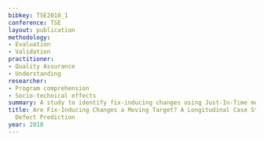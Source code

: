 ```yaml
---
bibkey: TSE2018_1
conference: TSE
layout: publication
methodology:
- Evaluation
- Validation
practitioner:
- Quality Assurance
- Understanding
researcher:
- Program comprehension
- Socio-technical effects
summary: A study to identify fix-inducing changes using Just-In-Time models
title: Are Fix-Inducing Changes a Moving Target? A Longitudinal Case Study of Just-In-Time
  Defect Prediction
year: 2018
---
```

